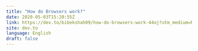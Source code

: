 ```yaml
---
title: "How do Browsers work?"
date: 2020-05-03T15:20:55Z
link: https://dev.to/bibekshah09/how-do-browsers-work-44oj?utm_medium=RSS&utm_source=news.12bit.vn
site: dev.to
language: English
draft: false
---
```

